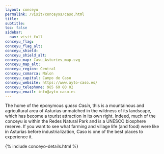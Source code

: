 ```yaml
---
layout: conceyu
permalink: /visit/conceyos/caso.html
title:
subtitle:
toc: false
sidebar:
  nav: visit_full
conceyu_flag:
conceyu_flag_alt:
conceyu_shield:
conceyu_shield_alt:
conceyu_map: Casu_Asturies_map.svg
conceyu_map_alt:
conceyu_region: Central
conceyu_comarca: Nalon
conceyu_capital: Campo de Caso
conceyu_website: https://www.ayto-caso.es/
conceyu_telephone: 985 60 80 02
conceyu_email: info@ayto-caso.es
---
```


The home of the eponymous *queso Casín*, this is a mountainous and agricultural area of Asturias unmatched in the wildness of its landscape, which has become a tourist attraction in its own right. Indeed, much of the conceyu is within the Redes Natural Park and is a UNESCO biosphere reserve. If you want to see what farming and village life (and food) were like in Asturias before industrialization, Caso is one of the best places to experience it. 

{% include conceyo-details.html %}